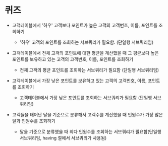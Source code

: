 # 퀴즈
- 고객테이블에서 '허우' 고객보다 포인트가 높은 고객의 고객번호, 이름, 포인트를 조회하기
  + '허우' 고객의 포인트를 조회하는 서브쿼리가 필요함. (단일행 서브쿼리임)

- 고객테이블에서 전체 고객의 포인트에 대한 평균을 계산했을 때 그 평균보다 높은 포인트를 보유하고 있는 고객의 고객번호, 이름, 포인트를 조회하기
  + 전체 고객의 평균 포인트를 조회하는 서브쿼리가 필요함 (단일행 서브쿼리임)

- 고객테이블에서 가장 낮은 포인트를 보유하고 있는 고객의 고객번호, 이름, 포인트를 조회하기
  + 고객테이블에서 가장 낮은 포인트를 조회하는 서브쿼리가 필요함 (단일행 서브쿼리임)

- 고객들을 태어난 달을 기준으로 분류해서 고객수를 계산했을 때 인원수가 가장 많은 달과 인원수를 조회하기
  + 달을 기준으로 분류했을 때 최다 인원수를 조회하는 서브쿼리가 필요함(단일행 서브쿼리임, having 절에서 서브쿼리가 사용됨)
